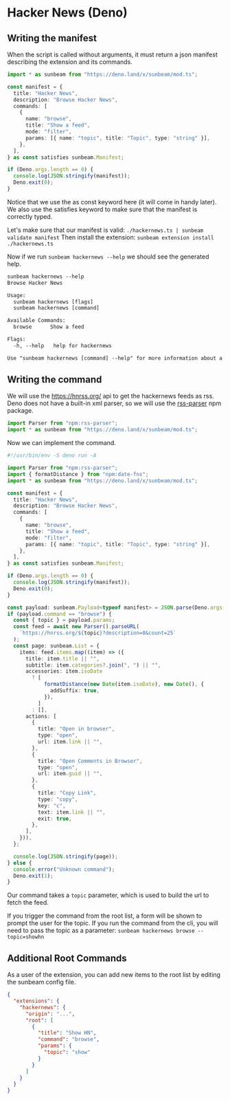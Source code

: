 # Hacker News (Deno)

## Writing the manifest

When the script is called without arguments, it must return a json manifest describing the extension and its commands.

```ts
import * as sunbeam from "https://deno.land/x/sunbeam/mod.ts";

const manifest = {
  title: "Hacker News",
  description: "Browse Hacker News",
  commands: [
    {
      name: "browse",
      title: "Show a feed",
      mode: "filter",
      params: [{ name: "topic", title: "Topic", type: "string" }],
    },
  ],
} as const satisfies sunbeam.Manifest;

if (Deno.args.length == 0) {
  console.log(JSON.stringify(manifest));
  Deno.exit(0);
}
```

Notice that we use the as const keyword here (it will come in handy later).
We also use the satisfies keyword to make sure that the manifest is correctly typed.

Let's make sure that our manifest is valid: `./hackernews.ts | sunbeam validate manifest`
Then install the extension: `sunbeam extension install ./hackernews.ts`

Now if we run `sunbeam hackernews --help` we should see the generated help.

```txt
sunbeam hackernews --help
Browse Hacker News

Usage:
  sunbeam hackernews [flags]
  sunbeam hackernews [command]

Available Commands:
  browse      Show a feed

Flags:
  -h, --help   help for hackernews

Use "sunbeam hackernews [command] --help" for more information about a command.
```

## Writing the command

We will use the <https://hnrss.org/> api to get the hackernews feeds as rss.
Deno does not have a built-in xml parser, so we will use the [rss-parser](https://www.npmjs.com/package/rss-parser) npm package.

```ts
import Parser from "npm:rss-parser";
import * as sunbeam from "https://deno.land/x/sunbeam/mod.ts";
```

Now we can implement the command.

```ts
#!/usr/bin/env -S deno run -A

import Parser from "npm:rss-parser";
import { formatDistance } from "npm:date-fns";
import * as sunbeam from "https://deno.land/x/sunbeam/mod.ts";

const manifest = {
  title: "Hacker News",
  description: "Browse Hacker News",
  commands: [
    {
      name: "browse",
      title: "Show a feed",
      mode: "filter",
      params: [{ name: "topic", title: "Topic", type: "string" }],
    },
  ],
} as const satisfies sunbeam.Manifest;

if (Deno.args.length == 0) {
  console.log(JSON.stringify(manifest));
  Deno.exit(0);
}

const payload: sunbeam.Payload<typeof manifest> = JSON.parse(Deno.args[0]);
if (payload.command == "browse") {
  const { topic } = payload.params;
  const feed = await new Parser().parseURL(
    `https://hnrss.org/${topic}?description=0&count=25`
  );
  const page: sunbeam.List = {
    items: feed.items.map((item) => ({
      title: item.title || "",
      subtitle: item.categories?.join(", ") || "",
      accessories: item.isoDate
        ? [
            formatDistance(new Date(item.isoDate), new Date(), {
              addSuffix: true,
            }),
          ]
        : [],
      actions: [
        {
          title: "Open in browser",
          type: "open",
          url: item.link || "",
        },
        {
          title: "Open Comments in Browser",
          type: "open",
          url: item.guid || "",
        },
        {
          title: "Copy Link",
          type: "copy",
          key: "c",
          text: item.link || "",
          exit: true,
        },
      ],
    })),
  };

  console.log(JSON.stringify(page));
} else {
  console.error("Unknown command");
  Deno.exit(1);
}
```

Our command takes a `topic` parameter, which is used to build the url to fetch the feed.

If you trigger the command from the root list, a form will be shown to prompt the user for the topic.
If you run the command from the cli, you will need to pass the topic as a parameter: `sunbeam hackernews browse --topic=showhn`

## Additional Root Commands

As a user of the extension, you can add new items to the root list by editing the sunbeam config file.

```json
{
  "extensions": {
    "hackernews": {
      "origin": "...",
      "root": [
        {
          "title": "Show HN",
          "command": "browse",
          "params": {
            "topic": "show"
          }
        }
      ]
    }
  }
}
```

